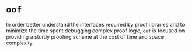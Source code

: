 # `oof`

In order better understand the interfaces required by proof libraries and to
minimize the time spent debugging complex proof logic, `oof` is focused on
providing a sturdy proofing scheme at the cost of time and space complexity.
